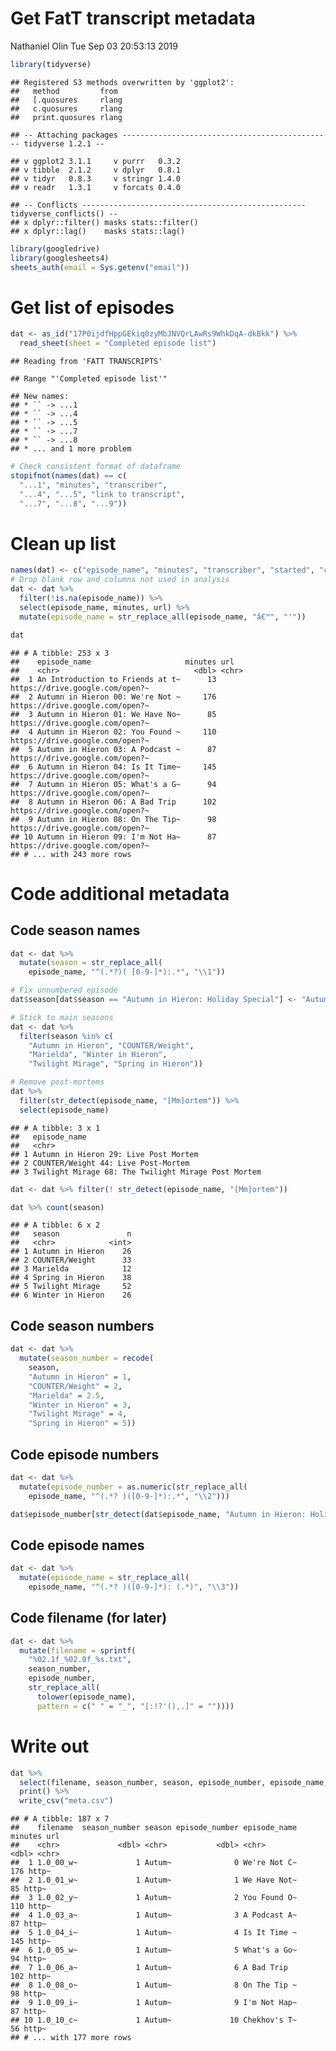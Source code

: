 Get FatT transcript metadata
================
Nathaniel Olin
Tue Sep 03 20:53:13 2019

``` r
library(tidyverse)
```

    ## Registered S3 methods overwritten by 'ggplot2':
    ##   method         from 
    ##   [.quosures     rlang
    ##   c.quosures     rlang
    ##   print.quosures rlang

    ## -- Attaching packages ----------------------------------------------- tidyverse 1.2.1 --

    ## v ggplot2 3.1.1     v purrr   0.3.2
    ## v tibble  2.1.2     v dplyr   0.8.1
    ## v tidyr   0.8.3     v stringr 1.4.0
    ## v readr   1.3.1     v forcats 0.4.0

    ## -- Conflicts -------------------------------------------------- tidyverse_conflicts() --
    ## x dplyr::filter() masks stats::filter()
    ## x dplyr::lag()    masks stats::lag()

``` r
library(googledrive)
library(googlesheets4)
sheets_auth(email = Sys.getenv("email"))
```

# Get list of episodes

``` r
dat <- as_id("17P0ijdfHppGEkiq0zyMbJNVQrLAwRs9WhkDqA-dkBkk") %>%
  read_sheet(sheet = "Completed episode list")
```

    ## Reading from 'FATT TRANSCRIPTS'

    ## Range "'Completed episode list'"

    ## New names:
    ## * `` -> ...1
    ## * `` -> ...4
    ## * `` -> ...5
    ## * `` -> ...7
    ## * `` -> ...8
    ## * ... and 1 more problem

``` r
# Check consistent format of dataframe
stopifnot(names(dat) == c(
  "...1", "minutes", "transcriber", 
  "...4", "...5", "link to transcript",
  "...7", "...8", "...9"))
```

# Clean up list

``` r
names(dat) <- c("episode_name", "minutes", "transcriber", "started", "complete", "url", "notes", "X8", "X9")
# Drop blank row and columns not used in analysis
dat <- dat %>% 
  filter(!is.na(episode_name)) %>%
  select(episode_name, minutes, url) %>%
  mutate(episode_name = str_replace_all(episode_name, "â€™", "'"))

dat
```

    ## # A tibble: 253 x 3
    ##    episode_name                     minutes url                            
    ##    <chr>                              <dbl> <chr>                          
    ##  1 An Introduction to Friends at t~      13 https://drive.google.com/open?~
    ##  2 Autumn in Hieron 00: We're Not ~     176 https://drive.google.com/open?~
    ##  3 Autumn in Hieron 01: We Have No~      85 https://drive.google.com/open?~
    ##  4 Autumn in Hieron 02: You Found ~     110 https://drive.google.com/open?~
    ##  5 Autumn in Hieron 03: A Podcast ~      87 https://drive.google.com/open?~
    ##  6 Autumn in Hieron 04: Is It Time~     145 https://drive.google.com/open?~
    ##  7 Autumn in Hieron 05: What's a G~      94 https://drive.google.com/open?~
    ##  8 Autumn in Hieron 06: A Bad Trip      102 https://drive.google.com/open?~
    ##  9 Autumn in Hieron 08: On The Tip~      98 https://drive.google.com/open?~
    ## 10 Autumn in Hieron 09: I'm Not Ha~      87 https://drive.google.com/open?~
    ## # ... with 243 more rows

# Code additional metadata

## Code season names

``` r
dat <- dat %>%
  mutate(season = str_replace_all(
    episode_name, "^(.*?)( [0-9-]*):.*", "\\1"))

# Fix unnumbered episode
dat$season[dat$season == "Autumn in Hieron: Holiday Special"] <- "Autumn in Hieron"

# Stick to main seasons
dat <- dat %>%
  filter(season %in% c(
    "Autumn in Hieron", "COUNTER/Weight", 
    "Marielda", "Winter in Hieron", 
    "Twilight Mirage", "Spring in Hieron"))

# Remove post-mortems
dat %>% 
  filter(str_detect(episode_name, "[Mm]ortem")) %>% 
  select(episode_name)
```

    ## # A tibble: 3 x 1
    ##   episode_name                                       
    ##   <chr>                                              
    ## 1 Autumn in Hieron 29: Live Post Mortem              
    ## 2 COUNTER/Weight 44: Live Post-Mortem                
    ## 3 Twilight Mirage 68: The Twilight Mirage Post Mortem

``` r
dat <- dat %>% filter(! str_detect(episode_name, "[Mm]ortem"))

dat %>% count(season)
```

    ## # A tibble: 6 x 2
    ##   season               n
    ##   <chr>            <int>
    ## 1 Autumn in Hieron    26
    ## 2 COUNTER/Weight      33
    ## 3 Marielda            12
    ## 4 Spring in Hieron    38
    ## 5 Twilight Mirage     52
    ## 6 Winter in Hieron    26

## Code season numbers

``` r
dat <- dat %>%
  mutate(season_number = recode(
    season,
    "Autumn in Hieron" = 1,
    "COUNTER/Weight" = 2,
    "Marielda" = 2.5,
    "Winter in Hieron" = 3,
    "Twilight Mirage" = 4,
    "Spring in Hieron" = 5))
```

## Code episode numbers

``` r
dat <- dat %>%
  mutate(episode_number = as.numeric(str_replace_all(
    episode_name, "^(.*? )([0-9-]*):.*", "\\2")))

dat$episode_number[str_detect(dat$episode_name, "Autumn in Hieron: Holiday Special")] <- NA
```

## Code episode names

``` r
dat <- dat %>%
  mutate(episode_name = str_replace_all(
    episode_name, "^(.*? )([0-9-]*): (.*)", "\\3"))
```

## Code filename (for later)

``` r
dat <- dat %>%
  mutate(filename = sprintf(
    "%02.1f_%02.0f_%s.txt", 
    season_number, 
    episode_number, 
    str_replace_all(
      tolower(episode_name), 
      pattern = c(" " = "_", "[:!?'(),.]" = ""))))
```

# Write out

``` r
dat %>%
  select(filename, season_number, season, episode_number, episode_name, minutes, url) %>%
  print() %>%
  write_csv("meta.csv")
```

    ## # A tibble: 187 x 7
    ##    filename  season_number season episode_number episode_name minutes url  
    ##    <chr>             <dbl> <chr>           <dbl> <chr>          <dbl> <chr>
    ##  1 1.0_00_w~             1 Autum~              0 We're Not C~     176 http~
    ##  2 1.0_01_w~             1 Autum~              1 We Have Not~      85 http~
    ##  3 1.0_02_y~             1 Autum~              2 You Found O~     110 http~
    ##  4 1.0_03_a~             1 Autum~              3 A Podcast A~      87 http~
    ##  5 1.0_04_i~             1 Autum~              4 Is It Time ~     145 http~
    ##  6 1.0_05_w~             1 Autum~              5 What's a Go~      94 http~
    ##  7 1.0_06_a~             1 Autum~              6 A Bad Trip       102 http~
    ##  8 1.0_08_o~             1 Autum~              8 On The Tip ~      98 http~
    ##  9 1.0_09_i~             1 Autum~              9 I'm Not Hap~      87 http~
    ## 10 1.0_10_c~             1 Autum~             10 Chekhov's T~      56 http~
    ## # ... with 177 more rows
